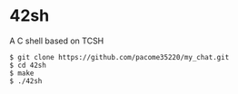 # 42sh
A C shell based on TCSH

```
$ git clone https://github.com/pacome35220/my_chat.git
$ cd 42sh
$ make
$ ./42sh
```